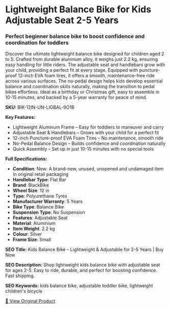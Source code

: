 # Lightweight Balance Bike for Kids Adjustable Seat 2-5 Years

### Perfect beginner balance bike to boost confidence and coordination for toddlers

Discover the ultimate lightweight balance bike designed for children aged 2 to 5. Crafted from durable aluminum alloy, it weighs just 2.2 kg, ensuring easy handling for little riders. The adjustable seat and handlebars grow with your child, providing a perfect fit at every stage. Equipped with puncture-proof 12-inch EVA foam tires, it offers a smooth, maintenance-free ride across various surfaces. The no-pedal design helps kids develop essential balance and coordination skills naturally, making the transition to pedal bikes effortless. Ideal as a birthday or Christmas gift, easy to assemble in 10-15 minutes, and backed by a 5-year warranty for peace of mind.

**SKU:** BIK-12IN-UN-LIGBAL-9O1B

**Key Features:**
- Lightweight Aluminum Frame – Easy for toddlers to maneuver and carry
- Adjustable Seat & Handlebars – Grows with your child for a perfect fit
- 12-inch Puncture-proof EVA Foam Tires – No maintenance, smooth ride
- No-Pedal Balance Design – Builds confidence and coordination naturally
- Quick Assembly – Set up in just 10-15 minutes with no special tools

**Full Specifications:**
- **Condition**: New: A brand-new, unused, unopened and undamaged item in original retail packaging
- **Handlebar Type**: Flat Bar
- **Brand**: BlackBike
- **Wheel Size**: 12 in
- **Type**: Polyurethane Tyres
- **Manufacturer Warranty**: 5 Years
- **Bike Type**: Balance Bike
- **Suspension Type**: No Suspension
- **Features**: Adjustable Seat
- **Material**: Aluminium
- **Item Weight**: 2.2 kg
- **Colour**: Silver
- **Frame Size**: Small

**SEO Title:** Kids Balance Bike – Lightweight & Adjustable for 2-5 Years | Buy Now

**SEO Description:** Shop lightweight kids balance bike with adjustable seat for ages 2-5. Easy to ride, durable, and perfect for boosting confidence. Fast shipping.

**SEO Keywords:** kids balance bike, adjustable toddler bike, lightweight children's bicycle

[🔗 View Original Product](https://www.ebay.co.uk/itm/235991155596)

